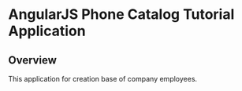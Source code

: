 # AngularJS Phone Catalog Tutorial Application

## Overview

This application for creation base of company employees.
